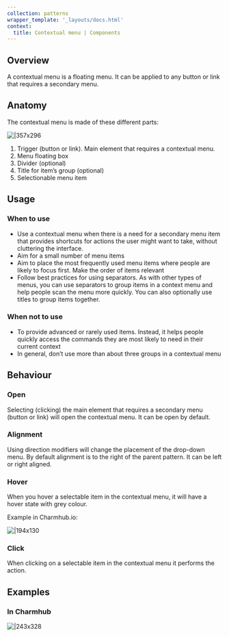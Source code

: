 ```yaml
---
collection: patterns
wrapper_template: '_layouts/docs.html'
context:
  title: Contextual menu | Components
---
```


## Overview

A contextual menu is a floating menu. It can be applied to any button or link that requires a secondary menu.

## Anatomy

The contextual menu is made of these different parts:

![|357x296](https://assets.ubuntu.com/v1/746507e8-1.png)

1. Trigger (button or link). Main element that requires a contextual menu.
2. Menu floating box
3. Divider (optional)
4. Title for item’s group (optional)
5. Selectionable menu item

## Usage

### When to use

- Use a contextual menu when there is a need for a secondary menu item that provides shortcuts for actions the user might want to take, without cluttering the interface.
- Aim for a small number of menu items
- Aim to place the most frequently used menu items where people are likely to focus first.
  Make the order of items relevant
- Follow best practices for using separators. As with other types of menus, you can use separators to group items in a context menu and help people scan the menu more quickly. You can also optionally use titles to group items together.

### When not to use

- To provide advanced or rarely used items. Instead, it helps people quickly access the commands they are most likely to need in their current context
- In general, don’t use more than about three groups in a contextual menu

## Behaviour

### Open

Selecting (clicking) the main element that requires a secondary menu (button or link) will open the contextual menu. It can be open by default.

### Alignment

Using direction modifiers will change the placement of the drop-down menu. By default alignment is to the right of the parent pattern. It can be left or right aligned.

### Hover

When you hover a selectable item in the contextual menu, it will have a hover state with grey colour.

Example in Charmhub.io:

![|194x130](https://assets.ubuntu.com/v1/5aabe390-2.png)

### Click

When clicking on a selectable item in the contextual menu it performs the action.

## Examples

### In Charmhub

![|243x328](https://assets.ubuntu.com/v1/dec2af76-3.png)

